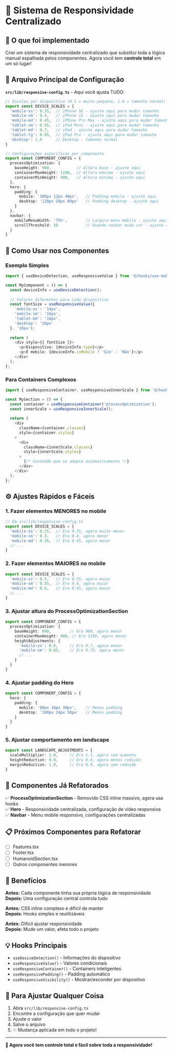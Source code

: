 # 📱 Sistema de Responsividade Centralizado

## 🎯 O que foi implementado

Criei um sistema de responsividade centralizado que substitui toda a lógica manual espalhada pelos componentes. Agora você tem **controle total** em um só lugar!

## 🔧 Arquivo Principal de Configuração

**`src/lib/responsive-config.ts`** - Aqui você ajusta TUDO:

```typescript
// Escalas por dispositivo (0.1 = muito pequeno, 1.0 = tamanho normal)
export const DEVICE_SCALES = {
  'mobile-xs': 0.35,  // iPhone SE - ajuste aqui para mudar tamanho
  'mobile-sm': 0.4,   // iPhone 12 - ajuste aqui para mudar tamanho  
  'mobile-md': 0.45,  // iPhone Pro Max - ajuste aqui para mudar tamanho
  'tablet-sm': 0.55,  // iPad Mini - ajuste aqui para mudar tamanho
  'tablet-md': 0.7,   // iPad - ajuste aqui para mudar tamanho
  'tablet-lg': 0.85,  // iPad Pro - ajuste aqui para mudar tamanho
  'desktop': 1.0      // Desktop - tamanho normal
}

// Configurações específicas por componente
export const COMPONENT_CONFIG = {
  processOptimization: {
    baseHeight: 980,           // Altura base - ajuste aqui
    containerMaxHeight: 1100,  // Altura máxima - ajuste aqui
    containerMinHeight: 400,   // Altura mínima - ajuste aqui
  },
  hero: {
    padding: {
      mobile: '100px 12px 40px',   // Padding mobile - ajuste aqui
      desktop: '120px 20px 60px'   // Padding desktop - ajuste aqui
    }
  },
  navbar: {
    mobileMenuWidth: '75%',        // Largura menu mobile - ajuste aqui
    scrollThreshold: 10            // Quando navbar muda cor - ajuste aqui
  }
}
```

## 🎣 Como Usar nos Componentes

### Exemplo Simples
```typescript
import { useDeviceDetection, useResponsiveValue } from '@/hooks/use-mobile';

const MyComponent = () => {
  const deviceInfo = useDeviceDetection();
  
  // Valores diferentes para cada dispositivo
  const fontSize = useResponsiveValue({
    'mobile-xs': '14px',
    'mobile-sm': '16px', 
    'tablet-md': '18px',
    'desktop': '20px'
  }, '16px');
  
  return (
    <div style={{ fontSize }}>
      <p>Dispositivo: {deviceInfo.type}</p>
      <p>É mobile: {deviceInfo.isMobile ? 'Sim' : 'Não'}</p>
    </div>
  );
};
```

### Para Containers Complexos
```typescript
import { useResponsiveContainer, useResponsiveInnerScale } from '@/hooks/useResponsiveUtils';

const MySection = () => {
  const container = useResponsiveContainer('processOptimization');
  const innerScale = useResponsiveInnerScale();
  
  return (
    <div 
      className={container.classes}
      style={container.styles}
    >
      <div 
        className={innerScale.classes}
        style={innerScale.styles}
      >
        {/* Conteúdo que se adapta automaticamente */}
      </div>
    </div>
  );
};
```

## ⚙️ Ajustes Rápidos e Fáceis

### 1. Fazer elementos MENORES no mobile
```typescript
// Em src/lib/responsive-config.ts
export const DEVICE_SCALES = {
  'mobile-xs': 0.25,  // Era 0.35, agora muito menor
  'mobile-sm': 0.3,   // Era 0.4, agora menor
  'mobile-md': 0.35,  // Era 0.45, agora menor
  // ...
}
```

### 2. Fazer elementos MAIORES no mobile  
```typescript
export const DEVICE_SCALES = {
  'mobile-xs': 0.5,   // Era 0.35, agora maior
  'mobile-sm': 0.55,  // Era 0.4, agora maior
  'mobile-md': 0.6,   // Era 0.45, agora maior
  // ...
}
```

### 3. Ajustar altura do ProcessOptimizationSection
```typescript
export const COMPONENT_CONFIG = {
  processOptimization: {
    baseHeight: 800,        // Era 980, agora menor
    containerMaxHeight: 900, // Era 1100, agora menor
    heightAdjustments: {
      'mobile-xs': 0.6,     // Era 0.7, agora menor
      'mobile-sm': 0.65,    // Era 0.75, agora menor
      // ...
    }
  }
}
```

### 4. Ajustar padding do Hero
```typescript
export const COMPONENT_CONFIG = {
  hero: {
    padding: {
      mobile: '80px 16px 30px',    // Menos padding
      desktop: '100px 24px 50px'   // Menos padding  
    }
  }
}
```

### 5. Ajustar comportamento em landscape
```typescript
export const LANDSCAPE_ADJUSTMENTS = {
  scaleMultiplier: 1.0,     // Era 1.1, agora sem aumento
  heightReduction: 0.9,     // Era 0.8, agora menos redução
  marginReduction: 1.0,     // Era 0.9, agora sem redução
}
```

## 🔄 Componentes Já Refatorados

✅ **ProcessOptimizationSection** - Removido CSS inline massivo, agora usa hooks  
✅ **Hero** - Responsividade centralizada, configuração de vídeo responsiva  
✅ **Navbar** - Menu mobile responsivo, configurações centralizadas  

## 📋 Próximos Componentes para Refatorar

- [ ] Features.tsx
- [ ] Footer.tsx  
- [ ] HumanoidSection.tsx
- [ ] Outros componentes menores

## 🚀 Benefícios

**Antes:** Cada componente tinha sua própria lógica de responsividade  
**Depois:** Uma configuração central controla tudo

**Antes:** CSS inline complexo e difícil de manter  
**Depois:** Hooks simples e reutilizáveis

**Antes:** Difícil ajustar responsividade  
**Depois:** Mude um valor, afeta todo o projeto

## 💡 Hooks Principais

- `useDeviceDetection()` - Informações do dispositivo
- `useResponsiveValue()` - Valores condicionais
- `useResponsiveContainer()` - Containers inteligentes  
- `useResponsivePadding()` - Padding automático
- `useResponsiveVisibility()` - Mostrar/esconder por dispositivo

## 🎯 Para Ajustar Qualquer Coisa

1. Abra `src/lib/responsive-config.ts`
2. Encontre a configuração que quer mudar
3. Ajuste o valor
4. Salve o arquivo
5. ✨ Mudança aplicada em todo o projeto!

---

**🎉 Agora você tem controle total e fácil sobre toda a responsividade!** 